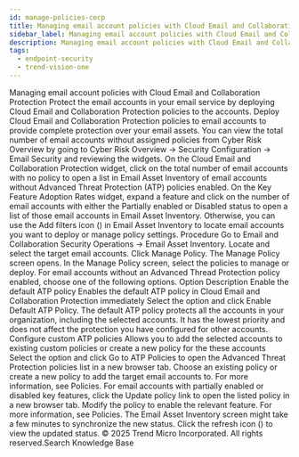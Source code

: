 ```yaml
---
id: manage-policies-cecp
title: Managing email account policies with Cloud Email and Collaboration Protection
sidebar_label: Managing email account policies with Cloud Email and Collaboration Protection
description: Managing email account policies with Cloud Email and Collaboration Protection
tags:
  - endpoint-security
  - trend-vision-one
---
```


 Managing email account policies with Cloud Email and Collaboration Protection Protect the email accounts in your email service by deploying Cloud Email and Collaboration Protection policies to the accounts. Deploy Cloud Email and Collaboration Protection policies to email accounts to provide complete protection over your email assets. You can view the total number of email accounts without assigned policies from Cyber Risk Overview by going to Cyber Risk Overview → Security Configuration → Email Security and reviewing the widgets. On the Cloud Email and Collaboration Protection widget, click on the total number of email accounts with no policy to open a list in Email Asset Inventory of email accounts without Advanced Threat Protection (ATP) policies enabled. On the Key Feature Adoption Rates widget, expand a feature and click on the number of email accounts with either the Partially enabled or Disabled status to open a list of those email accounts in Email Asset Inventory. Otherwise, you can use the Add filters icon () in Email Asset Inventory to locate email accounts you want to deploy or manage policy settings. Procedure Go to Email and Collaboration Security Operations → Email Asset Inventory. Locate and select the target email accounts. Click Manage Policy. The Manage Policy screen opens. In the Manage Policy screen, select the policies to manage or deploy. For email accounts without an Advanced Thread Protection policy enabled, choose one of the following options. Option Description Enable the default ATP policy Enables the default ATP policy in Cloud Email and Collaboration Protection immediately Select the option and click Enable Default ATP Policy. The default ATP policy protects all the accounts in your organization, including the selected accounts. It has the lowest priority and does not affect the protection you have configured for other accounts. Configure custom ATP policies Allows you to add the selected accounts to existing custom policies or create a new policy for the these accounts Select the option and click Go to ATP Policies to open the Advanced Threat Protection policies list in a new browser tab. Choose an existing policy or create a new policy to add the target email accounts to. For more information, see Policies. For email accounts with partially enabled or disabled key features, click the Update policy link to open the listed policy in a new browser tab. Modify the policy to enable the relevant feature. For more information, see Policies. The Email Asset Inventory screen might take a few minutes to synchronize the new status. Click the refresh icon () to view the updated status. © 2025 Trend Micro Incorporated. All rights reserved.Search Knowledge Base